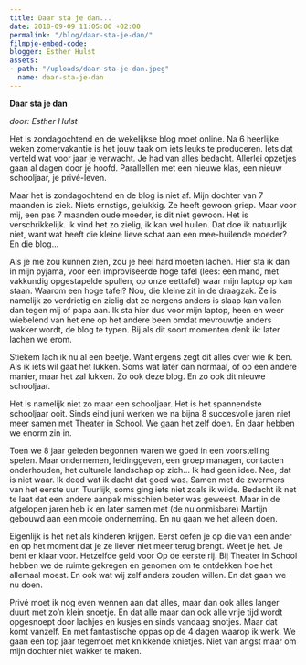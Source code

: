 ```yaml
---
title: Daar sta je dan...
date: 2018-09-09 11:05:00 +02:00
permalink: "/blog/daar-sta-je-dan/"
filmpje-embed-code: 
blogger: Esther Hulst
assets:
- path: "/uploads/daar-sta-je-dan.jpeg"
  name: daar-sta-je-dan
---
```


**Daar sta je dan**

*door: Esther Hulst*

Het is zondagochtend en de wekelijkse blog moet online. Na 6 heerlijke weken zomervakantie is het jouw taak om iets leuks te produceren. Iets dat verteld wat voor jaar je verwacht. Je had van alles bedacht. Allerlei opzetjes gaan al dagen door je hoofd. Parallellen met een nieuwe klas, een nieuw schooljaar, je privé-leven. 

Maar het is zondagochtend en de blog is niet af. Mijn dochter van 7 maanden is ziek. Niets ernstigs, gelukkig. Ze heeft gewoon griep. Maar voor mij, een pas 7 maanden oude moeder, is dit niet gewoon. Het is verschrikkelijk. Ik vind het zo zielig, ik kan wel huilen. Dat doe ik natuurlijk niet, want wat heeft die kleine lieve schat aan een mee-huilende moeder? En die blog…

Als je me zou kunnen zien, zou je heel hard moeten lachen. Hier sta ik dan in mijn pyjama, voor een improviseerde hoge tafel (lees: een mand, met vakkundig opgestapelde spullen, op onze eettafel) waar mijn laptop op kan staan. Waarom een hoge tafel? Nou, die kleine zit in de draagzak. Ze is namelijk zo verdrietig en zielig dat ze nergens anders is slaap kan vallen dan tegen mij of papa aan. Ik sta hier dus voor mijn laptop, heen en weer wiebelend van het ene op het andere been omdat mevrouwtje anders wakker wordt, de blog te typen. Bij als dit soort momenten denk ik: later lachen we erom. 

Stiekem lach ik nu al een beetje. Want ergens zegt dit alles over wie ik ben. Als ik iets wil gaat het lukken. Soms wat later dan normaal, of op een andere manier, maar het zal lukken. Zo ook deze blog. En zo ook dit nieuwe schooljaar.

Het is namelijk niet zo maar een schooljaar. Het is het spannendste schooljaar ooit. Sinds eind juni werken we na bijna 8 succesvolle jaren niet meer samen met Theater in School. We gaan het zelf doen. En daar hebben we enorm zin in. 

Toen we 8 jaar geleden begonnen waren we goed in een voorstelling spelen. Maar ondernemen, leidinggeven, een groep managen, contacten onderhouden, het culturele landschap op zich… Ik had geen idee. Nee, dat is niet waar. Ik deed wat ik dacht dat goed was. Samen met de zwermers van het eerste uur.  Tuurlijk, soms ging iets niet zoals ik wilde. Bedacht ik net te laat dat een andere aanpak misschien beter was geweest. Maar in de afgelopen jaren heb ik en later samen met (de nu onmisbare) Martijn gebouwd aan een mooie onderneming. En nu gaan we het alleen doen.

Eigenlijk is het net als kinderen krijgen. Eerst oefen je op die van een ander en op het moment dat je ze liever niet meer terug brengt. Weet je het. Je bent er klaar voor. Hetzelfde geld voor Op de eerste rij. Bij Theater in School hebben we de ruimte gekregen en genomen om te ontdekken hoe het allemaal moest. En ook wat wij zelf anders zouden willen. En dat gaan we nu doen.

Privé moet ik nog even wennen aan dat alles, maar dan ook alles langer duurt met zo’n klein snoetje. En dat alle maar dan ook alle vrije tijd wordt opgesnoept door lachjes en kusjes en sinds vandaag snotjes. Maar dat komt vanzelf. En met fantastische oppas op de 4 dagen waarop ik werk. We gaan een top jaar tegemoet met knikkende knietjes. Niet van angst maar om mijn dochter niet wakker te maken.
